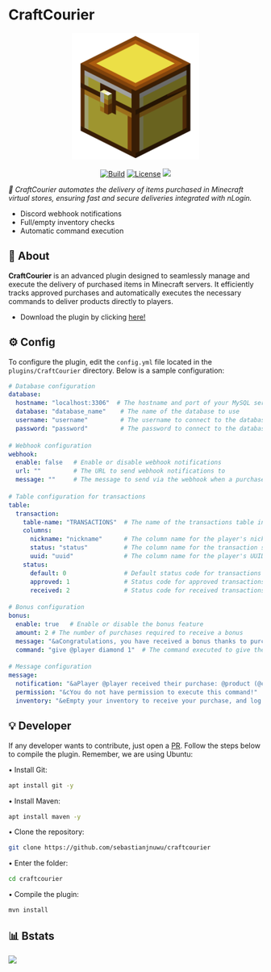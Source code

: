 # CraftCourier

<div align="center">
  <img alt="profile" src="https://raw.githubusercontent.com/sebastianjnuwu/craftcourier/plugin/.github/icon.png" width="50%"  />
 
  <a href="https://github.com/sebastianjnuwu/CraftCourier/actions"><img alt="Build" src="https://github.com/sebastianjnuwu/CraftCourier/actions/workflows/build.yml/badge.svg"/></a>
  <a href="https://opensource.org/licenses/Apache-2.0"><img alt="License" src="https://img.shields.io/badge/License-Apache%202.0-yellow.svg"/></a>
  <a href="https://app.codacy.com/gh/sebastianjnuwu/KettraShop/dashboard?utm_source=gh&utm_medium=referral&utm_content=&utm_campaign=Badge_grade"><img src="https://app.codacy.com/project/badge/Grade/c3793767a2cd498da1ae8dea9ebbba3c"/></a>
</div>

<i>🛒 CraftCourier automates the delivery of items purchased in Minecraft virtual stores, ensuring fast and secure deliveries integrated with nLogin.</i>

- Discord webhook notifications
- Full/empty inventory checks
- Automatic command execution

## 📖 About

**CraftCourier** is an advanced plugin designed to seamlessly manage and execute the delivery of purchased items in Minecraft servers. It efficiently tracks approved purchases and automatically executes the necessary commands to deliver products directly to players.

- Download the plugin by clicking [here!](https://github.com/sebastianjnuwu/CraftCourier/actions)

## ⚙️ Config

To configure the plugin, edit the `config.yml` file located in the `plugins/CraftCourier` directory. Below is a sample configuration:

```yaml
# Database configuration
database:
  hostname: "localhost:3306"  # The hostname and port of your MySQL server
  database: "database_name"    # The name of the database to use
  username: "username"         # The username to connect to the database
  password: "password"         # The password to connect to the database

# Webhook configuration
webhook:
  enable: false   # Enable or disable webhook notifications
  url: ""         # The URL to send webhook notifications to
  message: ""     # The message to send via the webhook when a purchase is processed

# Table configuration for transactions
table:
  transaction:
    table-name: "TRANSACTIONS"  # The name of the transactions table in your database
    columns:
      nickname: "nickname"      # The column name for the player's nickname
      status: "status"          # The column name for the transaction status
      uuid: "uuid"              # The column name for the player's UUID
    status: 
      default: 0                # Default status code for transactions
      approved: 1               # Status code for approved transactions
      received: 2               # Status code for received transactions

# Bonus configuration
bonus:
  enable: true   # Enable or disable the bonus feature
  amount: 2 # The number of purchases required to receive a bonus
  message: "&aCongratulations, you have received a bonus thanks to purchases made on the server!"  # The message sent to the player when they receive a bonus
  command: "give @player diamond 1"  # The command executed to give the player their bonus

# Message configuration
message:
  notification: "&aPlayer @player received their purchase: @product (@command)"  # Notification message when a player receives a purchase
  permission: "&cYou do not have permission to execute this command!"            # Message when a player lacks permission
  inventory: "&eEmpty your inventory to receive your purchase, and log in again!"  # Message when a player's inventory is Full
```

## 💡 Developer 

If any developer wants to contribute, just open a [PR](https://github.com/sebastianjnuwu/craftcourier/pulls). Follow the steps below to compile the plugin. Remember, we are using Ubuntu:

• Install Git:
```bash
apt install git -y 
```

• Install Maven:
```bash
apt install maven -y 
```

• Clone the repository:
```bash
git clone https://github.com/sebastianjnuwu/craftcourier
```

• Enter the folder:
```bash
cd craftcourier
```

• Compile the plugin:
```bash
mvn install 
```

## 📊 Bstats

![](https://bstats.org/signatures/bukkit/craftcourier.svg)